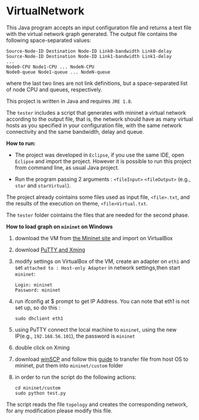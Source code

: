 # VirtualNetwork

This Java program accepts an input configuration file and returns a text file with the virtual network graph generated.
The output file contains the following space-separated values:


	Source-Node-ID Destination Node-ID Link0-bandwidth Link0-delay
	Source-Node-ID Destination Node-ID Link1-bandwidth Link1-delay
	...
	Node0-CPU Node1-CPU ... NodeN-CPU
	Node0-queue Node1-queue ... NodeN-queue


where  the last two lines are not link definitions, but a space-separated list of node CPU and queues, respectively.

This project is written in Java and requires `JRE 1.8`. 

The `tester` includes a script that generates with mininet a virtual network according to the output file, that
is, the network should have as many virtual hosts as you specified in your configuration file, with the same network connectivity
and the same bandwidth, delay and queue.

**How to run:**
- The project was developed in `Eclipse`, if you use the same IDE, open `Eclipse` and import the project. However it is possible to run this project from command line, as usual Java project.

- Run the program passing 2 arguments : `<fileInput>` `<fileOutput>` (e.g., `star` and `starVirtual`).

The project already cointains some files used as input file, `<file>.txt`, and the results of the execution on theme,  `<file>Virtual.txt`.

The `tester` folder cointains the files that are needed for the second phase.


**How to load graph on `mininet` on Windows**

1. download the VM from [the Mininet site](http://mininet.org/) and import on VirtualBox

2. download [PuTTY and Xming](https://github.com/mininet/openflow-tutorial/wiki/Installing-Required-Software)

3. modify settings on VirtualBox of the VM, create an adapter on `eth1` and  set `attached to : Host-only Adapter` in network settings,then start `mininet`:

	```
	Login: mininet
	Password: mininet
	```

4. run ifconfig at $ prompt to get IP Address. You can note that eth1 is not set up, so do this :

	```
	sudo dhclient eth1
	```

5. using PuTTY connect the local machine to `mininet`, using the new IP(e.g., `192.168.56.101`), the password is `mininet`

6. double click on Xming 

7. download [winSCP](https://winscp.net/eng/download.php) and follow this [guide](http://sandeshshrestha.blogspot.it/2015/01/transfer-files-between-host-os-and.html) to transfer file from host OS to mininet, put them into `mininet/custom` folder

8. in order to run the script do the following actions:

  	```
	cd mininet/custom
	sudo python test.py
	  ```
	  
The script reads the file `topology` and creates the corresponding network, for any modification please modify this file.

